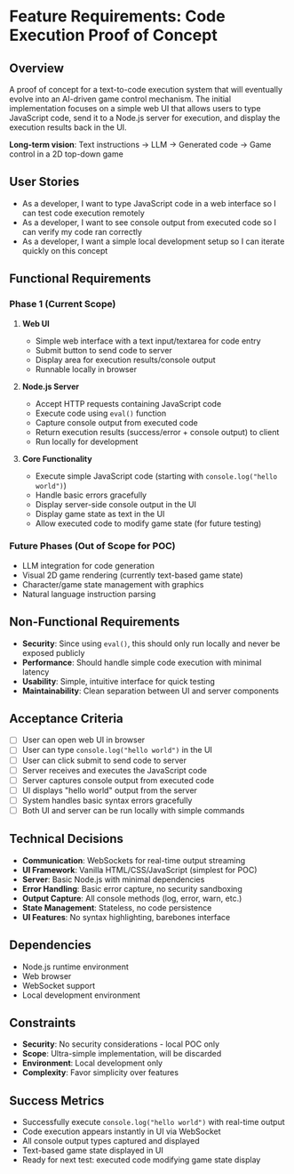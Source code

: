 # Feature Requirements: Code Execution Proof of Concept

## Overview
A proof of concept for a text-to-code execution system that will eventually evolve into an AI-driven game control mechanism. The initial implementation focuses on a simple web UI that allows users to type JavaScript code, send it to a Node.js server for execution, and display the execution results back in the UI.

**Long-term vision**: Text instructions → LLM → Generated code → Game control in a 2D top-down game

## User Stories
- As a developer, I want to type JavaScript code in a web interface so I can test code execution remotely
- As a developer, I want to see console output from executed code so I can verify my code ran correctly
- As a developer, I want a simple local development setup so I can iterate quickly on this concept

## Functional Requirements

### Phase 1 (Current Scope)
1. **Web UI**
   - Simple web interface with a text input/textarea for code entry
   - Submit button to send code to server
   - Display area for execution results/console output
   - Runnable locally in browser

2. **Node.js Server**
   - Accept HTTP requests containing JavaScript code
   - Execute code using `eval()` function
   - Capture console output from executed code
   - Return execution results (success/error + console output) to client
   - Run locally for development

3. **Core Functionality**
   - Execute simple JavaScript code (starting with `console.log("hello world")`)
   - Handle basic errors gracefully
   - Display server-side console output in the UI
   - Display game state as text in the UI
   - Allow executed code to modify game state (for future testing)

### Future Phases (Out of Scope for POC)
- LLM integration for code generation
- Visual 2D game rendering (currently text-based game state)
- Character/game state management with graphics
- Natural language instruction parsing

## Non-Functional Requirements
- **Security**: Since using `eval()`, this should only run locally and never be exposed publicly
- **Performance**: Should handle simple code execution with minimal latency
- **Usability**: Simple, intuitive interface for quick testing
- **Maintainability**: Clean separation between UI and server components

## Acceptance Criteria
- [ ] User can open web UI in browser
- [ ] User can type `console.log("hello world")` in the UI
- [ ] User can click submit to send code to server
- [ ] Server receives and executes the JavaScript code
- [ ] Server captures console output from executed code
- [ ] UI displays "hello world" output from the server
- [ ] System handles basic syntax errors gracefully
- [ ] Both UI and server can be run locally with simple commands

## Technical Decisions
- **Communication**: WebSockets for real-time output streaming
- **UI Framework**: Vanilla HTML/CSS/JavaScript (simplest for POC)
- **Server**: Basic Node.js with minimal dependencies
- **Error Handling**: Basic error capture, no security sandboxing
- **Output Capture**: All console methods (log, error, warn, etc.)
- **State Management**: Stateless, no code persistence
- **UI Features**: No syntax highlighting, barebones interface

## Dependencies
- Node.js runtime environment
- Web browser
- WebSocket support
- Local development environment

## Constraints
- **Security**: No security considerations - local POC only
- **Scope**: Ultra-simple implementation, will be discarded
- **Environment**: Local development only
- **Complexity**: Favor simplicity over features

## Success Metrics
- Successfully execute `console.log("hello world")` with real-time output
- Code execution appears instantly in UI via WebSocket
- All console output types captured and displayed
- Text-based game state displayed in UI
- Ready for next test: executed code modifying game state display
